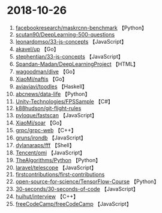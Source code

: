 # 2018-10-26

1. [facebookresearch/maskrcnn-benchmark](https://github.com/facebookresearch/maskrcnn-benchmark) 【Python】
2. [scutan90/DeepLearning-500-questions](https://github.com/scutan90/DeepLearning-500-questions) 
3. [leonardomso/33-js-concepts](https://github.com/leonardomso/33-js-concepts) 【JavaScript】
4. [akavel/up](https://github.com/akavel/up) 【Go】
5. [stephentian/33-js-concepts](https://github.com/stephentian/33-js-concepts) 【JavaScript】
6. [Spandan-Madan/DeepLearningProject](https://github.com/Spandan-Madan/DeepLearningProject) 【HTML】
7. [wagoodman/dive](https://github.com/wagoodman/dive) 【Go】
8. [XiaoMi/naftis](https://github.com/XiaoMi/naftis) 【Go】
9. [aviaviavi/toodles](https://github.com/aviaviavi/toodles) 【Haskell】
10. [abcnews/data-life](https://github.com/abcnews/data-life) 【Python】
11. [Unity-Technologies/FPSSample](https://github.com/Unity-Technologies/FPSSample) 【C#】
12. [k88hudson/git-flight-rules](https://github.com/k88hudson/git-flight-rules) 
13. [pyloque/fastscan](https://github.com/pyloque/fastscan) 【JavaScript】
14. [XiaoMi/soar](https://github.com/XiaoMi/soar) 【Go】
15. [grpc/grpc-web](https://github.com/grpc/grpc-web) 【C++】
16. [gruns/irondb](https://github.com/gruns/irondb) 【JavaScript】
17. [dylanaraps/fff](https://github.com/dylanaraps/fff) 【Shell】
18. [Tencent/omi](https://github.com/Tencent/omi) 【JavaScript】
19. [TheAlgorithms/Python](https://github.com/TheAlgorithms/Python) 【Python】
20. [laravel/telescope](https://github.com/laravel/telescope) 【JavaScript】
21. [firstcontributions/first-contributions](https://github.com/firstcontributions/first-contributions) 
22. [open-source-for-science/TensorFlow-Course](https://github.com/open-source-for-science/TensorFlow-Course) 【Python】
23. [30-seconds/30-seconds-of-code](https://github.com/30-seconds/30-seconds-of-code) 【JavaScript】
24. [huihut/interview](https://github.com/huihut/interview) 【C++】
25. [freeCodeCamp/freeCodeCamp](https://github.com/freeCodeCamp/freeCodeCamp) 【JavaScript】
